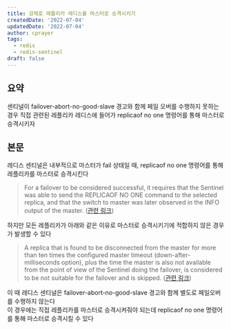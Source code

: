 ```yaml
---
title: 강제로 레플리카 레디스를 마스터로 승격시키기
createdDate: '2022-07-04'
updatedDate: '2022-07-04'
author: cprayer
tags:
  - redis
  - redis-sentinel
draft: false
---
```

  
## 요약

센티널이 failover-abort-no-good-slave 경고와 함께 페일 오버를 수행하지 못하는 경우 직접 관련된 레플리카 레디스에 들어가 replicaof no one 명령어를 통해 마스터로 승격시키자

## 본문

레디스 센티널은 내부적으로 마스터가 fail 상태일 때, replicaof no one 명령어를 통해 레플리카를 마스터로 승격시킨다 

> For a failover to be considered successful, it requires that the Sentinel was able to send the REPLICAOF NO ONE command to the selected replica, and that the switch to master was later observed in the INFO output of the master.
([관련 링크](https://redis.io/docs/manual/sentinel/#configuration-propagation))

하지만 모든 레플리카가 아래와 같은 이유로 마스터로 승격시키기에 적합하지 않은 경우가 발생할 수 있다
> A replica that is found to be disconnected from the master for more than ten times the configured master timeout (down-after-milliseconds option), plus the time the master is also not available from the point of view of the Sentinel doing the failover, is considered to be not suitable for the failover and is skipped. ([관련 링크](https://redis.io/docs/manual/sentinel/#replica-selection-and-priority))

이 때 레디스 센티널은 failover-abort-no-good-slave 경고와 함께 별도로 페일오버를 수행하지 않는다 \
이 경우에는 직접 레플리카를 마스터로 승격시켜줘야 되는데 replicaof no one 명령어를 통해 마스터로 승격시킬 수 있다
